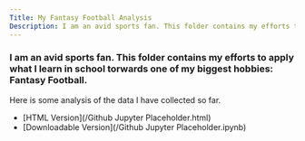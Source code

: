 ```yaml
---
Title: My Fantasy Football Analysis
Description: I am an avid sports fan. This folder contains my efforts to apply what I learn in school torwards one of my biggest hobbies: Fantasy Football.
--- 
```

### I am an avid sports fan. This folder contains my efforts to apply what I learn in school torwards one of my biggest hobbies: Fantasy Football. 

Here is some analysis of the data I have collected so far.
- [HTML Version](/Github Jupyter Placeholder.html)
- [Downloadable Version](/Github Jupyter Placeholder.ipynb)
